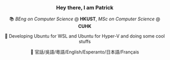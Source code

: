 <div align="center">
  
### Hey there, I am Patrick 

📚 *BEng on Computer Science* @ **HKUST**, *MSc on Computer Science* @ **CUHK**

🔭 Developing Ubuntu for WSL and Ubuntu for Hyper-V and doing some cool stuffs

💬 官話/吳語/粵語/English/Esperanto/日本語/Français

</div>


